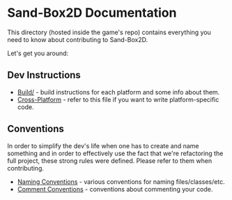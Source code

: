 # Sand-Box2D Documentation
This directory (hosted inside the game's repo)
contains everything you need to know about contributing to Sand-Box2D.

Let's get you around:

## Dev Instructions
* [Build/](./build) - build instructions for each platform and some info about them.
* [Cross-Platform](./cross-platform.md) - refer to this file if you want to write platform-specific code.

## Conventions
In order to simplify the dev's life when one has to create and name something
and in order to effectively use the fact that we're refactoring the full project,
these strong rules were defined. Please refer to them when contributing.

* [Naming Conventions](./naming.md) - various conventions for naming files/classes/etc.
* [Comment Conventions](./comments.md) - conventions about commenting your code.
